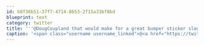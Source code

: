```yaml
---
id: b8f36b51-37f7-4714-8653-2f15a33bf8bd
blueprint: text
category: twitter
title: '''@DougCoupland that would make for a great bumper sticker slogan: "Where have all the bumper stickers gone?"'
caption: '<span class="username username_linked">@<a href="https://twitter.com/DougCoupland" title="Doug Coupland">DougCoupland</a></span> that would make for a great bumper sticker slogan: "Where have all the bumper stickers gone?"'
---
```

